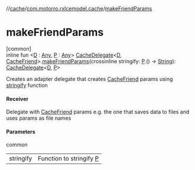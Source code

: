//[cache](../../index.md)/[com.motorro.rxlcemodel.cache](index.md)/[makeFriendParams](make-friend-params.md)

# makeFriendParams

[common]\
inline fun &lt;[D](make-friend-params.md) : [Any](https://kotlinlang.org/api/latest/jvm/stdlib/kotlin/-any/index.html), [P](make-friend-params.md) : [Any](https://kotlinlang.org/api/latest/jvm/stdlib/kotlin/-any/index.html)&gt; [CacheDelegate](-cache-delegate/index.md)&lt;[D](make-friend-params.md), [CacheFriend](-cache-friend/index.md)&gt;.[makeFriendParams](make-friend-params.md)(crossinline stringify: [P](make-friend-params.md).() -&gt; [String](https://kotlinlang.org/api/latest/jvm/stdlib/kotlin/-string/index.html)): [CacheDelegate](-cache-delegate/index.md)&lt;[D](make-friend-params.md), [P](make-friend-params.md)&gt;

Creates an adapter delegate that creates [CacheFriend](-cache-friend/index.md) params using [stringify](make-friend-params.md) function

#### Receiver

Delegate with [CacheFriend](-cache-friend/index.md) params e.g. the one that saves data to files and uses params as file names

#### Parameters

common

| | |
|---|---|
| stringify | Function to stringify [P](make-friend-params.md) |
